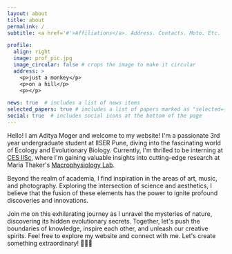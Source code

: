 ```yaml
---
layout: about
title: about
permalink: /
subtitle: <a href='#'>Affiliations</a>. Address. Contacts. Moto. Etc.

profile:
  align: right
  image: prof_pic.jpg
  image_circular: false # crops the image to make it circular
  address: >
    <p>just a monkey</p>
    <p>on a hill</p>
    <p></p>

news: true  # includes a list of news items
selected_papers: true # includes a list of papers marked as "selected={true}"
social: true  # includes social icons at the bottom of the page
---
```


<p> </p>

Hello! I am Aditya Moger and welcome to my website! I'm a passionate 3rd year undergraduate student at IISER Pune, diving into the fascinating world of Ecology and Evolutionary Biology. Currently, I'm thrilled to be interning at [CES IISc](https://ces.iisc.ac.in/), where I'm gaining valuable insights into cutting-edge research at Maria Thaker's [Macrophysiology Lab](https://mariathaker.weebly.com/).

Beyond the realm of academia, I find inspiration in the areas of art, music, and photography. Exploring the intersection of science and aesthetics, I believe that the fusion of these elements has the power to ignite profound discoveries and innovations.

Join me on this exhilarating journey as I unravel the mysteries of nature, discovering its hidden evolutionary secrets. Together, let's push the boundaries of knowledge, inspire each other, and unleash our creative spirits. Feel free to explore my website and connect with me. Let's create something extraordinary! 🌿🎶✨
